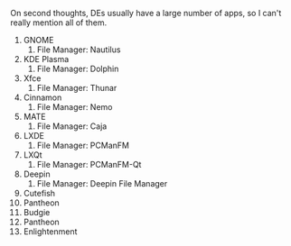 On second thoughts, DEs usually have a large number of apps, so I can't really mention all of them.

1. GNOME
	1. File Manager: Nautilus
2. KDE Plasma
	1. File Manager: Dolphin
3. Xfce
	1. File Manager: Thunar
4. Cinnamon
	1. File Manager: Nemo
5. MATE
	1. File Manager: Caja
6. LXDE
	1. File Manager: PCManFM
7. LXQt
	1. File Manager: PCManFM-Qt
8. Deepin
	1. File Manager: Deepin File Manager
9. Cutefish
10. Pantheon
11. Budgie
12. Pantheon
13. Enlightenment